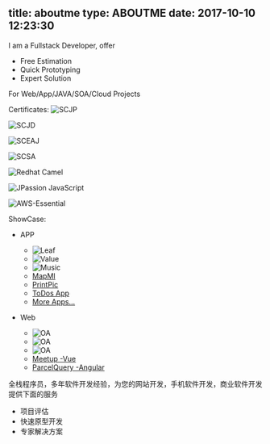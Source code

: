 title: aboutme
type: ABOUTME
date: 2017-10-10 12:23:30
---
I am a Fullstack Developer, offer

- Free Estimation
- Quick Prototyping
- Expert Solution

For Web/App/JAVA/SOA/Cloud Projects

Certificates: 
![SCJP](/aboutme/SCJP.jpg)

![SCJD](/aboutme/scjd.jpg)

![SCEAJ](/aboutme/SCEAJ.jpg)

![SCSA](/aboutme/SCSA.jpg)

![Redhat Camel](/aboutme/Redhat_Camel.jpg)

![JPassion JavaScript](/aboutme/JPassionJS_AJAX.jpg)

![AWS-Essential](/aboutme/AWS-Essential.png)



ShowCase: 
- APP
	- ![Leaf](/aboutme/app1.jpg)
    - ![Value](/aboutme/app2.jpg)
    - ![Music](/aboutme/app3.jpg)
	- [MapMI](/2017/11/24/mapmi/)
	- [PrintPic](/2017/08/24/picprint-1/)
	- [ToDos App](/2017/07/03/mytodo-app/)
	- [More Apps...](/2017/08/28/ContactManagmentTool/)
    
- Web    
 	- ![OA](/aboutme/oa1.jpg)
    - ![OA](/aboutme/oa2.jpg)
    - ![OA](/aboutme/oa3.jpg)
	- [Meetup -Vue](/2017/10/06/vuemeetup/)
    - [ParcelQuery -Angular](/2017/06/18/angular4-demo/)



全栈程序员，多年软件开发经验，为您的网站开发，手机软件开发，商业软件开发 提供下面的服务

- 项目评估
- 快速原型开发
- 专家解决方案
